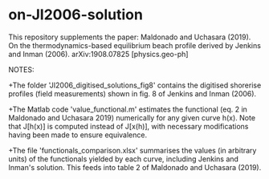 # on-JI2006-solution
This repository supplements the paper:
Maldonado and Uchasara (2019). On the thermodynamics-based equilibrium beach profile derived by Jenkins and Inman (2006). arXiv:1908.07825 [physics.geo-ph]

NOTES:

+The folder 'JI2006_digitised_solutions_fig8' contains the digitised shorerise profiles (field measurements) shown in fig. 8 of Jenkins and Inman (2006).

+The Matlab code 'value_functional.m' estimates the functional (eq. 2 in Maldonado and Uchasara 2019) numerically for any given curve h(x). Note that J[h(x)] is computed instead of J[x(h)], with necessary modifications having been made to ensure equivalence. 

+The file 'functionals_comparison.xlsx' summarises the values (in arbitrary units) of the functionals yielded by each curve, including Jenkins and Inman's solution. This feeds into table 2 of Maldonado and Uchasara (2019).
